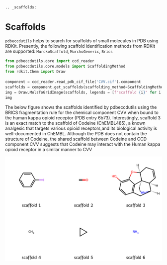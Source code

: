 ```{eval-rst}
.. _scaffolds:
```
# Scaffolds

`pdbeccdutils` helps to search for scaffolds of small molecules in PDB using RDKit. Presently, the following scaffold identification methods from RDKit are supported: `MurckoScaffold`, `MurckoGeneric`, `Brics`

```python
from pdbeccdutils.core import ccd_reader
from pdbeccdutils.core.models import ScaffoldingMethod
from rdkit.Chem import Draw

component = ccd_reader.read_pdb_cif_file('CVV.cif').component
scaffolds = component.get_scaffolds(scaffolding_method=ScaffoldingMethod.Brics)
img = Draw.MolsToGridImage(scaffolds, legends = [f"scaffold {i}" for i in range(1, len(scaffolds)+1)], useSVG=True)
img
```
The below figure shows the scaffolds identified by pdbeccdutils using the BRICS fragmentation rule for the chemical component CVV when bound to the human kappa opioid receptor (PDB entry 6b73). Interestingly, scaffold 3 is an exact match to the scaffold of Codeine (ChEMBL485), a known analgesic that targets various opioid receptors,and its biological activity is well-documented in ChEMBL. Although the PDB does not contain the structure of Codeine, the shared scaffold between Codeine and CCD component CVV suggests that Codeine may interact with the Human kappa opioid receptor in a similar manner to CVV
<div align='center'>
    <img src='../_static/scaffold_example.svg' />  
</div>
